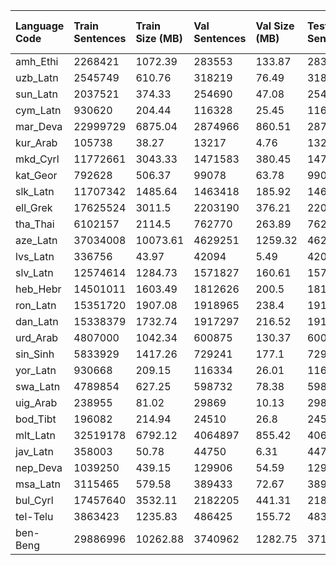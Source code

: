 | Language Code   | Train Sentences   | Train Size (MB)   | Val Sentences   | Val Size (MB)   | Test Sentences   | Test Size (MB)   |
|:----------------|:------------------|:------------------|:----------------|:----------------|:-----------------|:-----------------|
| amh_Ethi        | 2268421           | 1072.39           | 283553          | 133.87          | 283553           | 134.08           |
| uzb_Latn        | 2545749           | 610.76            | 318219          | 76.49           | 318219           | 76.72            |
| sun_Latn        | 2037521           | 374.33            | 254690          | 47.08           | 254691           | 46.81            |
| cym_Latn        | 930620            | 204.44            | 116328          | 25.45           | 116328           | 25.65            |
| mar_Deva        | 22999729          | 6875.04           | 2874966         | 860.51          | 2874967          | 859.47           |
| kur_Arab        | 105738            | 38.27             | 13217           | 4.76            | 13218            | 4.69             |
| mkd_Cyrl        | 11772661          | 3043.33           | 1471583         | 380.45          | 1471583          | 380.42           |
| kat_Geor        | 792628            | 506.37            | 99078           | 63.78           | 99079            | 64.96            |
| slk_Latn        | 11707342          | 1485.64           | 1463418         | 185.92          | 1463418          | 185.88           |
| ell_Grek        | 17625524          | 3011.5            | 2203190         | 376.21          | 2203191          | 376.36           |
| tha_Thai        | 6102157           | 2114.5            | 762770          | 263.89          | 762770           | 264.38           |
| aze_Latn        | 37034008          | 10073.61          | 4629251         | 1259.32         | 4629252          | 1258.63          |
| lvs_Latn        | 336756            | 43.97             | 42094           | 5.49            | 42095            | 5.49             |
| slv_Latn        | 12574614          | 1284.73           | 1571827         | 160.61          | 1571827          | 160.36           |
| heb_Hebr        | 14501011          | 1603.49           | 1812626         | 200.5           | 1812627          | 200.43           |
| ron_Latn        | 15351720          | 1907.08           | 1918965         | 238.4           | 1918966          | 238.31           |
| dan_Latn        | 15338379          | 1732.74           | 1917297         | 216.52          | 1917298          | 216.53           |
| urd_Arab        | 4807000           | 1042.34           | 600875          | 130.37          | 600876           | 130.34           |
| sin_Sinh        | 5833929           | 1417.26           | 729241          | 177.1           | 729242           | 177.33           |
| yor_Latn        | 930668            | 209.15            | 116334          | 26.01           | 116334           | 26.2             |
| swa_Latn        | 4789854           | 627.25            | 598732          | 78.38           | 598732           | 78.47            |
| uig_Arab        | 238955            | 81.02             | 29869           | 10.13           | 29870            | 10.19            |
| bod_Tibt        | 196082            | 214.94            | 24510           | 26.8            | 24511            | 26.29            |
| mlt_Latn        | 32519178          | 6792.12           | 4064897         | 855.42          | 4064898          | 852.1            |
| jav_Latn        | 358003            | 50.78             | 44750           | 6.31            | 44751            | 6.31             |
| nep_Deva        | 1039250           | 439.15            | 129906          | 54.59           | 129907           | 54.66            |
| msa_Latn        | 3115465           | 579.58            | 389433          | 72.67           | 389434           | 72.36            |
| bul_Cyrl        | 17457640          | 3532.11           | 2182205         | 441.31          | 2182206          | 441.47           |
| tel-Telu        | 3863423           | 1235.83           | 486425          | 155.72          | 483481           | 156.42           |
| ben-Beng        | 29886996          | 10262.88          | 3740962         | 1282.75         | 3712846          | 1270.96          |